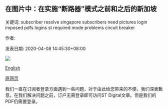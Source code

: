 ## 在图片中：在实施“断路器”模式之前和之后的新加坡

关键词: subscriber resolve singapore subscribers need pictures login imposed pdfs logins st required mode problems circuit breaker

作者: 

发表日期: 2020-04-08 14:45:30+08:00

![](https://www.straitstimes.com/sites/default/files/styles/x_large/public/articles/2020/04/08/md-after-0804.jpg?itok=ia-ltytN)

[English](In%20Pictures%3A%20Singapore%20before%20and%20after%20%27circuit%20breaker%27%20mode%20imposed.md)

[原网页](https://www.straitstimes.com/multimedia/photos/in-pictures-singapore-before-and-after-circuit-breaker-mode-imposed)

我们一直在订阅者登录方面遇到一些问题，对于由此给您带来的不便，我们深表歉意。在我们解决问题之前，订户无需登录即可访问ST Digital文章。但是我们的PDF仍需要登录。